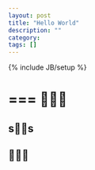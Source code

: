 ```yaml
---
layout: post
title: "Hello World"
description: ""
category: 
tags: []
---
```

{% include JB/setup %}

===

===

ss
-----

-----